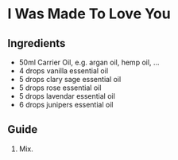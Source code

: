 # I Was Made To Love You

## Ingredients
* 50ml Carrier Oil, e.g. argan oil, hemp oil, ...
* 4 drops vanilla essential oil
* 5 drops clary sage essential oil
* 5 drops rose essential oil
* 5 drops lavendar essential oil
* 6 drops junipers essential oil

## Guide
1. Mix.

